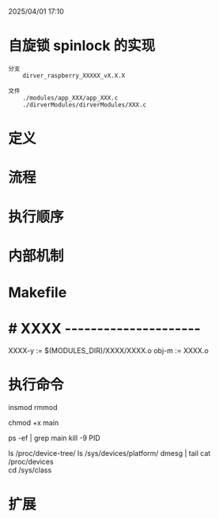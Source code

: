 2025/04/01 17:10
# 自旋锁 spinlock 的实现
    分支
        dirver_raspberry_XXXXX_vX.X.X

    文件
        ./modules/app_XXX/app_XXX.c
        ./dirverModules/dirverModules/XXX.c

# 定义


# 流程


# 执行顺序


# 内部机制


# Makefile
# # XXXX ---------------------
XXXX-y := $(MODULES_DIR)/XXXX/XXXX.o
obj-m := XXXX.o


# 执行命令


insmod
rmmod

chmod +x main

ps -ef | grep main
kill -9 PID

ls /proc/device-tree/
ls /sys/devices/platform/
dmesg | tail
cat /proc/devices  
cd /sys/class 



# 扩展

